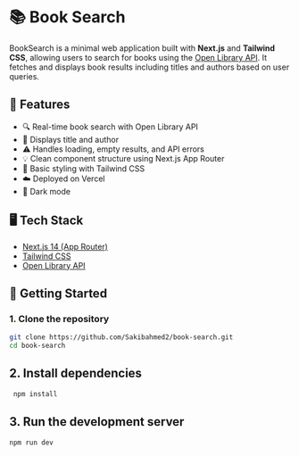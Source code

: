 # 📚 Book Search

BookSearch is a minimal web application built with **Next.js** and **Tailwind CSS**, allowing users to search for books using the [Open Library API](https://openlibrary.org/dev/docs/api/search). It fetches and displays book results including titles and authors based on user queries.

## 🚀 Features

- 🔍 Real-time book search with Open Library API
- 📖 Displays title and author
- ⚠️ Handles loading, empty results, and API errors
- 💡 Clean component structure using Next.js App Router
- 🎨 Basic styling with Tailwind CSS
- ☁️ Deployed on Vercel
- 🌙 Dark mode

## 🖥️ Tech Stack

- [Next.js 14 (App Router)](https://nextjs.org/)
- [Tailwind CSS](https://tailwindcss.com/)
- [Open Library API](https://openlibrary.org/dev/docs/api/search)

## 🔧 Getting Started

### 1. Clone the repository

```bash
git clone https://github.com/Sakibahmed2/book-search.git
cd book-search
```

## 2. Install dependencies

```bash
 npm install
```

## 3. Run the development server

```bash
npm run dev
```
